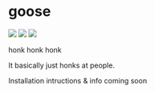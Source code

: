 # goose
<img src="https://img.shields.io/apm/l/vim-mode"> <img src="https://img.shields.io/github/package-json/v/rand404/goose"> <img src="https://img.shields.io/github/last-commit/rand404/goose"></a>

honk honk honk

It basically just honks at people.

Installation intructions & info coming soon


